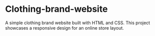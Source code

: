 # Clothing-brand-website
A simple clothing brand website built with HTML and CSS. This project showcases a responsive design for an online store layout.
